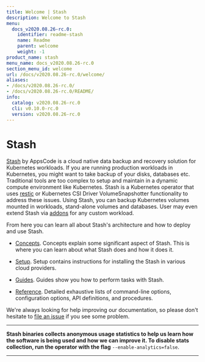 ```yaml
---
title: Welcome | Stash
description: Welcome to Stash
menu:
  docs_v2020.08.26-rc.0:
    identifier: readme-stash
    name: Readme
    parent: welcome
    weight: -1
product_name: stash
menu_name: docs_v2020.08.26-rc.0
section_menu_id: welcome
url: /docs/v2020.08.26-rc.0/welcome/
aliases:
- /docs/v2020.08.26-rc.0/
- /docs/v2020.08.26-rc.0/README/
info:
  catalog: v2020.08.26-rc.0
  cli: v0.10.0-rc.0
  version: v2020.08.26-rc.0
---
```


# Stash

[Stash](https://stash.run) by AppsCode is a cloud native data backup and recovery solution for Kubernetes workloads. If you are running production workloads in Kubernetes, you might want to take backup of your disks, databases etc. Traditional tools are too complex to setup and maintain in a dynamic compute environment like Kubernetes. Stash is a Kubernetes operator that uses [restic](https://github.com/restic/restic) or Kubernetes CSI Driver VolumeSnapshotter functionality to address these issues. Using Stash, you can backup Kubernetes volumes mounted in workloads, stand-alone volumes and databases. User may even extend Stash via [addons](https://stash.run/docs/latest/guides/latest/addons/overview/) for any custom workload.

From here you can learn all about Stash's architecture and how to deploy and use Stash.

- [Concepts](/docs/v2020.08.26-rc.0/concepts/). Concepts explain some significant aspect of Stash. This is where you can learn about what Stash does and how it does it.

- [Setup](/docs/v2020.08.26-rc.0/setup/). Setup contains instructions for installing
  the Stash in various cloud providers.

- [Guides](/docs/v2020.08.26-rc.0/guides/latest/). Guides show you how to perform tasks with Stash.

- [Reference](/docs/v2020.08.26-rc.0/reference/). Detailed exhaustive lists of
command-line options, configuration options, API definitions, and procedures.

We're always looking for help improving our documentation, so please don't hesitate to [file an issue](https://github.com/stashed/project/issues/new) if you see some problem.

---

**Stash binaries collects anonymous usage statistics to help us learn how the software is being used and how we can improve it. To disable stats collection, run the operator with the flag** `--enable-analytics=false`.

---

